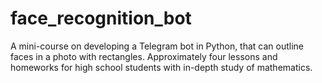 # face_recognition_bot
A mini-course on developing a Telegram bot in Python, that can outline faces in a photo with rectangles. Approximately four lessons and homeworks for high school students with in-depth study of mathematics.
